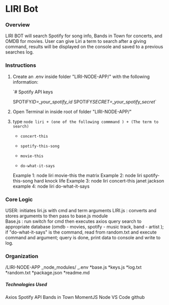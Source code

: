 # LIRI Bot

### Overview

LIRI BOT will search Spotify for song info, Bands in Town for concerts, and OMDB for movies.
User can give Liri a term to search after a giving command, results will be displayed on the console and saved to a previous searches log.

### Instructions

1. Create an .env inside folder "LIRI-NODE-APP/" with the following information:

   `# Spotify API keys

   SPOTIFY*ID=\_your_spotify_id*
   SPOTIFY*SECRET=\_your_spotify_secret*`

2. Open Terminal in inside root of folder "LIRI-NODE-APP/"
3. type `node liri + (one of the following commmand ) + (The term to search)`

   - `concert-this`

   - `spotify-this-song`

   - `movie-this`

   - `do-what-it-says`

   Example 1: node liri movie-this the matrix
   Example 2: node liri spotify-this-song hard knock life
   Example 3: node liri concert-this janet jackson
   example 4: node liri do-what-it-says

### Core Logic

USER: initiates liri.js with cmd and term arguments
LIRI.js : converts and stores arguments to then pass to base.js module  
Base.js : run switch for cmd then executes axios query search to appropriate database (omdb - movies, spotify - music track, band - artist ); if "do-what-it-says" is the command, read from random.txt and execute command and argument; query is done, print data to console and write to log.

### Organization

/LIRI-NODE-APP
_node_modules/
_.env
*base.js
*keys.js
*log.txt
*random.txt
*package.json
*readme.md

##### Technologies Used

Axios
Spotify API
Bands in Town
MomentJS
Node
VS Code
github
